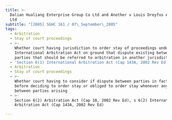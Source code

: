 ```yaml
---
title: >-
  Dalian Hualiang Enterprise Group Co Ltd and Another v Louis Dreyfus Asia Pte
  Ltd
subtitle: "[2005] SGHC 161 / 07\_September\_2005"
tags:
  - Arbitration
  - Stay of court proceedings
  - >-
    Whether court having jurisdiction to order stay of proceedings under s 6(1)
    International Arbitration Act on ground that dispute existing between
    parties that should be referred to arbitration in another jurisdiction
  - 'Section 6(1) International Arbitration Act (Cap 143A, 2002 Rev Ed)'
  - Arbitration
  - Stay of court proceedings
  - >-
    Whether court having to consider if dispute between parties in fact existing
    before deciding to order stay or obliged to order stay whenever any dispute
    between parties arising
  - >-
    Section 6(2) Arbitration Act (Cap 10, 2002 Rev Ed), s 6(2) International
    Arbitration Act (Cap 143A, 2002 Rev Ed)

---
```


